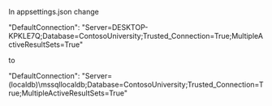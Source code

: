 In appsettings.json change

"DefaultConnection": "Server=DESKTOP-KPKLE7Q;Database=ContosoUniversity;Trusted_Connection=True;MultipleActiveResultSets=True"

to

"DefaultConnection": "Server=(localdb)\\mssqllocaldb;Database=ContosoUniversity;Trusted_Connection=True;MultipleActiveResultSets=True"

